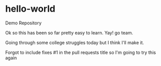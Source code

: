 # hello-world

Demo Repository

Ok so this has been so far pretty easy to learn. Yay! go team.

Going through some college struggles today but I think I'll make it.

Forgot to include fixes #1 in the pull requests title so I'm going to try this again
